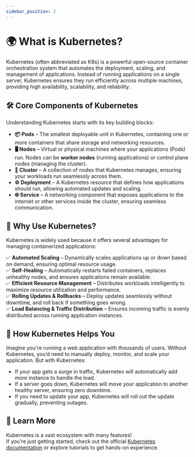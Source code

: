```yaml
---
sidebar_position: 2
---
```


# 🌍 What is Kubernetes?  

Kubernetes (often abbreviated as K8s) is a powerful open-source container orchestration system that automates the deployment, scaling, and management of applications. Instead of running applications on a single server, Kubernetes ensures they run efficiently across multiple machines, providing high availability, scalability, and reliability. 

## 🛠️ Core Components of Kubernetes  
Understanding Kubernetes starts with its key building blocks:

- **📦 Pods** – The smallest deployable unit in Kubernetes, containing one or more containers that share storage and networking resources.
- **🖥️ Nodes** – Virtual or physical machines where your applications (Pods) run. Nodes can be **worker nodes** (running applications) or control plane nodes (managing the cluster).
- **🔗 Cluster** – A collection of nodes that Kubernetes manages, ensuring your workloads run seamlessly across them.
- **⚙️ Deployment** – A Kubernetes resource that defines how applications should run, allowing automated updates and scaling.
- **🌐 Service** – A networking component that exposes applications to the internet or other services inside the cluster, ensuring seamless communication.

## 🎯 Why Use Kubernetes?  
Kubernetes is widely used because it offers several advantages for managing containerized applications:

✅ **Automated Scaling** – Dynamically scales applications up or down based on demand, ensuring optimal resource usage. \
✅ **Self-Healing** – Automatically restarts failed containers, replaces unhealthy nodes, and ensures applications remain available. \
✅ **Efficient Resource Management** – Distributes workloads intelligently to maximize resource utilization and performance. \
✅ **Rolling Updates & Rollbacks** – Deploy updates seamlessly without downtime, and roll back if something goes wrong. \
✅ **Load Balancing & Traffic Distribution** – Ensures incoming traffic is evenly distributed across running application instances.

## 🚀 How Kubernetes Helps You  
Imagine you're running a web application with thousands of users. Without Kubernetes, you’d need to manually deploy, monitor, and scale your application. But with Kubernetes:

- If your app gets a surge in traffic, Kubernetes will automatically add more instance to handle the load.
- If a server goes down, Kubernetes will move your application to another healthy server, ensuring zero downtime.
- If you need to update your app, Kubernetes will roll out the update gradually, preventing outages.

## 🔗 Learn More  
Kubernetes is a vast ecosystem with many features! \
 If you're just getting started, check out the official [Kubernetes documentation](https://kubernetes.io/docs/) or explore tutorials to get hands-on experience. 
